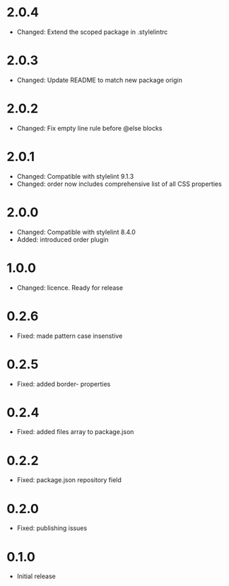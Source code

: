 # 2.0.4

- Changed: Extend the scoped package in .stylelintrc

# 2.0.3

- Changed: Update README to match new package origin

# 2.0.2

- Changed: Fix empty line rule before @else blocks

# 2.0.1

- Changed: Compatible with stylelint 9.1.3
- Changed: order now includes comprehensive list of all CSS properties

# 2.0.0

- Changed: Compatible with stylelint 8.4.0
- Added: introduced order plugin

# 1.0.0

- Changed: licence. Ready for release

# 0.2.6

- Fixed: made pattern case insenstive

# 0.2.5

- Fixed: added border- properties

# 0.2.4

- Fixed: added files array to package.json

# 0.2.2

- Fixed: package.json repository field

# 0.2.0

- Fixed: publishing issues

# 0.1.0

- Initial release
